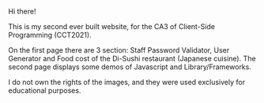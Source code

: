 Hi there!

This is my second ever built website, for the CA3 of Client-Side Programming (CCT2021).

On the first page there are 3 section: Staff Password Validator, User Generator and Food cost of the Di-Sushi restaurant (Japanese cuisine).
The second page displays some demos of Javascript and Library/Frameworks.

I do not own the rights of the images, and they were used exclusively for educational purposes.